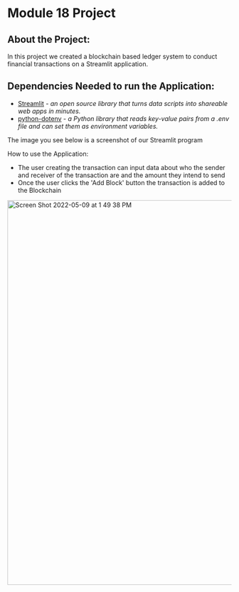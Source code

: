 # Module 18 Project

## About the Project:

In this project we created a blockchain based ledger system to conduct financial transactions on a Streamlit application. 

## Dependencies Needed to run the Application:
- [Streamlit](https://streamlit.io/) - *an open source library that turns data scripts into shareable web apps in minutes.*
- [python-dotenv](https://pypi.org/project/python-dotenv/) - *a Python library that reads key-value pairs from a .env file and can set them as environment variables.*

The image you see below is a screenshot of our Streamlit program

How to use the Application: 
* The user creating the transaction can input data about who the sender and receiver of the transaction are and the amount they intend to send
* Once the user clicks the 'Add Block' button the transaction is added to the Blockchain 
<img width="865" alt="Screen Shot 2022-05-09 at 1 49 38 PM" src="https://user-images.githubusercontent.com/93749067/167467964-2a095c9e-e1de-4c87-8e5a-25446d74d348.png">

